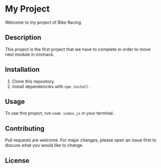 # My Project

Welcome to my project of Bike Racing

## Description

This project is the first project that we have to complete in order to move next module in ironhack.

## Installation

1. Clone this repository.
2. Install dependencies with `npm install`.

## Usage

To use this project, run `node index.js` in your terminal.

## Contributing

Pull requests are welcome. For major changes, please open an issue first to discuss what you would like to change.

## License